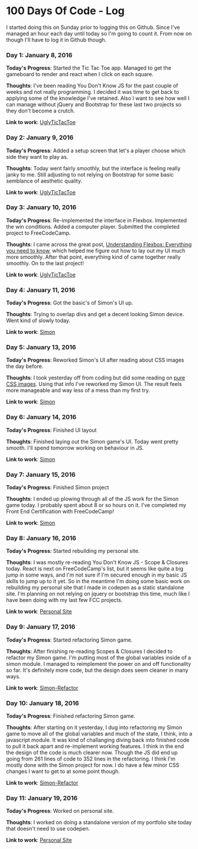 # 100 Days Of Code - Log

I started doing this on Sunday prior to logging this on Github. Since I've managed an hour each day until today so I'm going to count it. From now on though I'll have to log it in Github though.

### Day 1: January 8, 2016

**Today's Progress**: Started the Tic Tac Toe app. Managed to get the gameboard to render and react when I click on each square.

**Thoughts**: I've been reading You Don't Know JS for the past couple of weeks and not really programming. I decided it was time to get back to applying some of the knowledge I've retained. Also I want to see how well I can manage without jQuery and Bootstrap for these last two projects so they don't become a crutch.

**Link to work**: [UglyTicTacToe](http://codepen.io/YacYac/pen/jVdQEa)

### Day 2: January 9, 2016

**Today's Progress**: Added a setup screen that let's a player choose which side they want to play as.

**Thoughts**: Today went fairly smoothly, but the interface is feeling really janky to me. Still adjusting to not relying on Bootstrap for some basic semblance of aesthetic quality.

**Link to work**: [UglyTicTacToe](http://codepen.io/YacYac/pen/jVdQEa)

### Day 3: January 10, 2016

**Today's Progress**: Re-implemented the interface in Flexbox. Implemented the win conditions. Added a computer player. Submitted the completed project to FreeCodeCamp.

**Thoughts**: I came across the great post, [Understanding Flexbox: Everything you need to know](https://medium.freecodecamp.com/understanding-flexbox-everything-you-need-to-know-b4013d4dc9af#.9nij4zlfe), which helped me figure out how to lay out my UI much more smoothly. After that point, everything kind of came together really smoothly. On to the last project!

**Link to work**: [UglyTicTacToe](http://codepen.io/YacYac/pen/jVdQEa)

### Day 4: January 11, 2016

**Today's Progress**: Got the basic's of Simon's UI up.

**Thoughts**: Trying to overlap divs and get a decent looking Simon device. Went kind of slowly today.

**Link to work**: [Simon](http://codepen.io/YacYac/pen/apNZZK)

### Day 5: January 13, 2016

**Today's Progress**: Reworked Simon's UI after reading about CSS images the day before.

**Thoughts**: I took yesterday off from coding but did some reading on [pure CSS images](https://medium.com/dailycssimages/a-beginners-guide-to-pure-css-images-ef9a5d069dd2#.wehm7k2xb). Using that info I've reworked my Simon UI. The result feels more manageable and way less of a mess than my first try. 

**Link to work**: [Simon](http://codepen.io/YacYac/pen/apNZZK)

### Day 6: January 14, 2016

**Today's Progress**: Finished UI layout

**Thoughts**: Finished laying out the Simon game's UI. Today went pretty smooth. I'll spend tomorrow working on behaviour in JS.

**Link to work**: [Simon](http://codepen.io/YacYac/pen/apNZZK)

### Day 7: January 15, 2016

**Today's Progress**: Finished Simon project

**Thoughts**: I ended up plowing through all of the JS work for the Simon game today. I probably spent about 8 or so hours on it. I've completed my Front End Certification with FreeCodeCamp!

**Link to work**: [Simon](http://codepen.io/YacYac/pen/apNZZK)

### Day 8: January 16, 2016

**Today's Progress**: Started rebuilding my personal site.

**Thoughts**: I was mostly re-reading You Don't Know JS - Scope & Closures today. React is next on FreeCodeCamp's list, but it seems like quite a big jump in some ways, and I'm not sure if I'm secured enough in my basic JS skills to jump up to it yet. So in the meantime I'm doing some basic work on rebuilding my personal site that I made in codepen as a static standalone site. I'm planning on not relying on jquery or bootstrap this time, much like I have been doing with my last few FCC projects.

**Link to work**: [Personal Site](http://best-cherries.surge.sh)

### Day 9: January 17, 2016

**Today's Progress**: Started refactoring Simon game.

**Thoughts**: After finishing re-reading Scopes & Closures I decided to refactor my Simon game. I'm putting most of the global variables inside of a simon module. I managed to reimplement the power on and off functionality so far. It's definitely more code, but the design does seem cleaner in many ways.

**Link to work**: [Simon-Refactor](http://codepen.io/YacYac/pen/qRqwYL)

### Day 10: January 18, 2016

**Today's Progress**: Finished refactoring Simon game.

**Thoughts**: After starting on it yesterday, I dug into refactoring my Simon game to move all of the global variables and much of the state, I think, into a javascript module. It was kind of challanging diving back into finished code to pull it back apart and re-implement working features. I think in the end the design of the code is much clearer now. Though the JS did end up going from 261 lines of code to 352 lines in the refactoring. I think I'm mostly done with the Simon project for now. I do have a few minor CSS changes I want to get to at some point though.

**Link to work**: [Simon-Refactor](http://codepen.io/YacYac/pen/qRqwYL)

### Day 11: January 19, 2016

**Today's Progress**: Worked on personal site.

**Thoughts**: I worked on doing a standalone version of my portfolio site today that doesn't need to use codepen.

**Link to work**: [Personal Site](http://best-cherries.surge.sh)